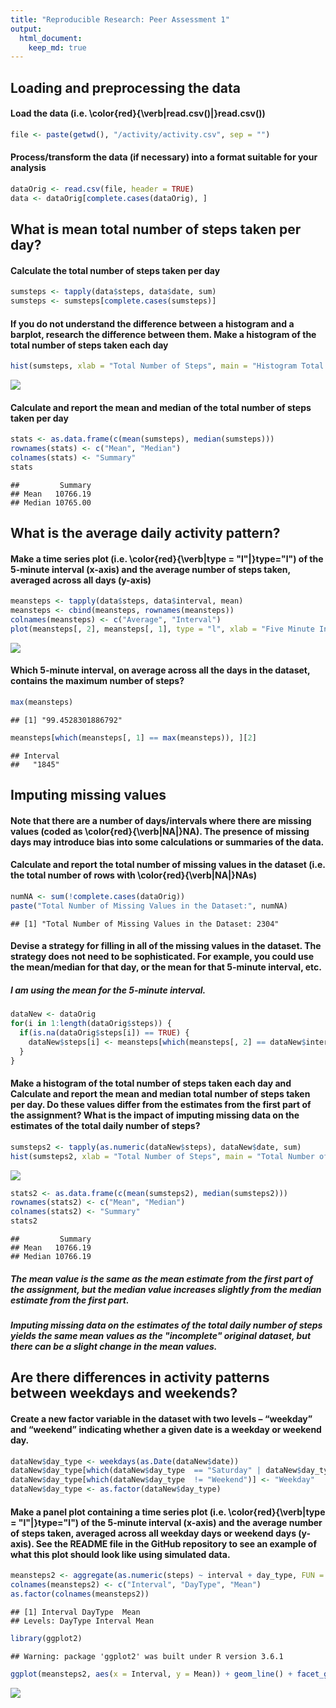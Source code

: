 ```yaml
---
title: "Reproducible Research: Peer Assessment 1"
output: 
  html_document:
    keep_md: true
---
```



## Loading and preprocessing the data

#### Load the data (i.e. \color{red}{\verb|read.csv()|}read.csv())


```r
file <- paste(getwd(), "/activity/activity.csv", sep = "")
```

#### Process/transform the data (if necessary) into a format suitable for your analysis


```r
dataOrig <- read.csv(file, header = TRUE)
data <- dataOrig[complete.cases(dataOrig), ]
```

## What is mean total number of steps taken per day?

#### Calculate the total number of steps taken per day


```r
sumsteps <- tapply(data$steps, data$date, sum)
sumsteps <- sumsteps[complete.cases(sumsteps)]
```

#### If you do not understand the difference between a histogram and a barplot, research the difference between them. Make a histogram of the total number of steps taken each day


```r
hist(sumsteps, xlab = "Total Number of Steps", main = "Histogram Total Number of Steps Taken Each Day")
```

![](PA1_template_files/figure-html/histogram-1.png)<!-- -->

#### Calculate and report the mean and median of the total number of steps taken per day


```r
stats <- as.data.frame(c(mean(sumsteps), median(sumsteps)))
rownames(stats) <- c("Mean", "Median")
colnames(stats) <- "Summary"
stats
```

```
##         Summary
## Mean   10766.19
## Median 10765.00
```

## What is the average daily activity pattern?

#### Make a time series plot (i.e. \color{red}{\verb|type = "l"|}type="l") of the 5-minute interval (x-axis) and the average number of steps taken, averaged across all days (y-axis)


```r
meansteps <- tapply(data$steps, data$interval, mean)
meansteps <- cbind(meansteps, rownames(meansteps))
colnames(meansteps) <- c("Average", "Interval")
plot(meansteps[, 2], meansteps[, 1], type = "l", xlab = "Five Minute Interval", ylab = "Average Number of Steps", main = "Average Number of Steps Taken, Averaged Across All Days")
```

![](PA1_template_files/figure-html/unnamed-chunk-1-1.png)<!-- -->

#### Which 5-minute interval, on average across all the days in the dataset, contains the maximum number of steps?


```r
max(meansteps)
```

```
## [1] "99.4528301886792"
```

```r
meansteps[which(meansteps[, 1] == max(meansteps)), ][2]
```

```
## Interval 
##   "1845"
```

## Imputing missing values

#### Note that there are a number of days/intervals where there are missing values (coded as \color{red}{\verb|NA|}NA). The presence of missing days may introduce bias into some calculations or summaries of the data.

#### Calculate and report the total number of missing values in the dataset (i.e. the total number of rows with \color{red}{\verb|NA|}NAs)


```r
numNA <- sum(!complete.cases(dataOrig))
paste("Total Number of Missing Values in the Dataset:", numNA)
```

```
## [1] "Total Number of Missing Values in the Dataset: 2304"
```

#### Devise a strategy for filling in all of the missing values in the dataset. The strategy does not need to be sophisticated. For example, you could use the mean/median for that day, or the mean for that 5-minute interval, etc.

##### I am using the mean for the 5-minute interval.


```r
dataNew <- dataOrig
for(i in 1:length(dataOrig$steps)) {
  if(is.na(dataOrig$steps[i]) == TRUE) {
    dataNew$steps[i] <- meansteps[which(meansteps[, 2] == dataNew$interval[i]), 1]
  }
}
```

#### Make a histogram of the total number of steps taken each day and Calculate and report the mean and median total number of steps taken per day. Do these values differ from the estimates from the first part of the assignment? What is the impact of imputing missing data on the estimates of the total daily number of steps?


```r
sumsteps2 <- tapply(as.numeric(dataNew$steps), dataNew$date, sum)
hist(sumsteps2, xlab = "Total Number of Steps", main = "Total Number of Steps Taken Each Day")
```

![](PA1_template_files/figure-html/histogram2-1.png)<!-- -->

```r
stats2 <- as.data.frame(c(mean(sumsteps2), median(sumsteps2)))
rownames(stats2) <- c("Mean", "Median")
colnames(stats2) <- "Summary"
stats2
```

```
##         Summary
## Mean   10766.19
## Median 10766.19
```

##### The mean value is the same as the mean estimate from the first part of the assignment, but the median value increases slightly from the median estimate from the first part.

##### Imputing missing data on the estimates of the total daily number of steps yields the same mean values as the "incomplete" original dataset, but there can be a slight change in the mean values.

## Are there differences in activity patterns between weekdays and weekends?

#### Create a new factor variable in the dataset with two levels – “weekday” and “weekend” indicating whether a given date is a weekday or weekend day.


```r
dataNew$day_type <- weekdays(as.Date(dataNew$date))
dataNew$day_type[which(dataNew$day_type  == "Saturday" | dataNew$day_type  == "Sunday")] <- "Weekend"
dataNew$day_type[which(dataNew$day_type  != "Weekend")] <- "Weekday"
dataNew$day_type <- as.factor(dataNew$day_type)
```

#### Make a panel plot containing a time series plot (i.e. \color{red}{\verb|type = "l"|}type="l") of the 5-minute interval (x-axis) and the average number of steps taken, averaged across all weekday days or weekend days (y-axis). See the README file in the GitHub repository to see an example of what this plot should look like using simulated data.


```r
meansteps2 <- aggregate(as.numeric(steps) ~ interval + day_type, FUN = mean, data = dataNew)
colnames(meansteps2) <- c("Interval", "DayType", "Mean")
as.factor(colnames(meansteps2))
```

```
## [1] Interval DayType  Mean    
## Levels: DayType Interval Mean
```

```r
library(ggplot2)
```

```
## Warning: package 'ggplot2' was built under R version 3.6.1
```

```r
ggplot(meansteps2, aes(x = Interval, y = Mean)) + geom_line() + facet_grid(DayType~.) + labs(title = "Average Number of Steps: Weekday vs Weekend") + theme(plot.title = element_text(hjust = 0.5)) + xlab("Interval") + ylab("Average Number of Steps")
```

![](PA1_template_files/figure-html/timeseries-1.png)<!-- -->

